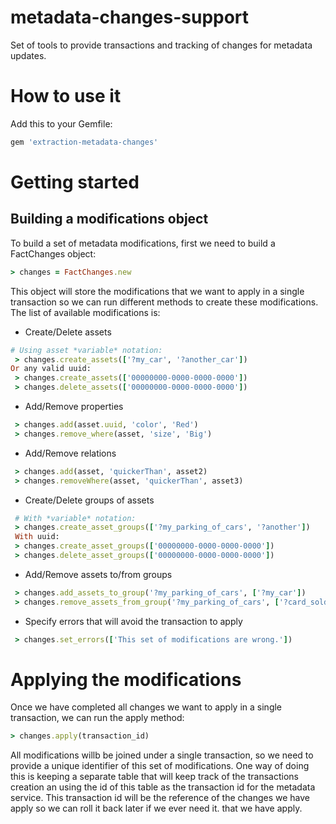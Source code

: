 # metadata-changes-support
Set of tools to provide transactions and tracking of changes for metadata updates.

# How to use it

Add this to your Gemfile:

```ruby
gem 'extraction-metadata-changes'
```

# Getting started

## Building a modifications object

To build a set of metadata modifications, first we need to build a FactChanges object:

```ruby
> changes = FactChanges.new
```

This object will store the modifications that we want to apply in a single transaction so
we can run different methods to create these modifications. The list of available
modifications is:

 * Create/Delete assets

```ruby
# Using asset *variable* notation:
 > changes.create_assets(['?my_car', '?another_car'])
Or any valid uuid:
 > changes.create_assets(['00000000-0000-0000-0000'])
 > changes.delete_assets(['00000000-0000-0000-0000'])
```

 * Add/Remove properties

```ruby
 > changes.add(asset.uuid, 'color', 'Red')
 > changes.remove_where(asset, 'size', 'Big')
```

 * Add/Remove relations

``` ruby
 > changes.add(asset, 'quickerThan', asset2)
 > changes.removeWhere(asset, 'quickerThan', asset3)
 ```

 * Create/Delete groups of assets

```ruby
 # With *variable* notation:
 > changes.create_asset_groups(['?my_parking_of_cars', '?another'])
 With uuid:
 > changes.create_asset_groups(['00000000-0000-0000-0000'])
 > changes.delete_asset_groups(['00000000-0000-0000-0000'])
```

 * Add/Remove assets to/from groups

```ruby
 > changes.add_assets_to_group('?my_parking_of_cars', ['?my_car'])
 > changes.remove_assets_from_group('?my_parking_of_cars', ['?card_sold'])
```

 * Specify errors that will avoid the transaction to apply

```ruby
 > changes.set_errors(['This set of modifications are wrong.'])
```

# Applying the modifications

Once we have completed all changes we want to apply in a single transaction, we can run
the apply method:

```ruby
> changes.apply(transaction_id)
```

All modifications willb be joined under a single transaction, so we need to provide a unique
identifier of this set of modifications. One way of doing this is keeping a separate table that will keep track of the transactions creation an using the id of this table as the transaction id for the metadata service. This transaction id will be the reference of the changes we have apply so we can roll it back later if we ever need it.
that we have apply.
